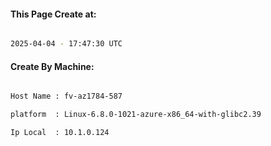 
   
#### This Page Create at:

```bash

2025-04-04 - 17:47:30 UTC

```

#### Create By Machine:

```bash

Host Name : fv-az1784-587

platform  : Linux-6.8.0-1021-azure-x86_64-with-glibc2.39

Ip Local  : 10.1.0.124

```

